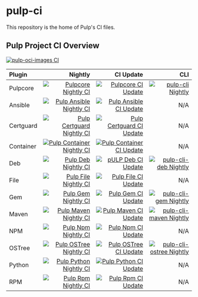 pulp-ci
=======

This repository is the home of Pulp's CI files.


## Pulp Project CI Overview

[![pulp-oci-images CI](https://github.com/pulp/pulp-oci-images/actions/workflows/pulp_images.yml/badge.svg)](https://github.com/pulp/pulp-oci-images/actions/workflows/pulp_images.yml)

Plugin | Nightly | CI Update | CLI
:---|---:|---:|---:
Pulpcore | [![Pulpcore Nightly CI](https://github.com/pulp/pulpcore/actions/workflows/nightly.yml/badge.svg)](https://github.com/pulp/pulpcore/actions/workflows/nightly.yml) | [![Pulpcore CI Update](https://github.com/pulp/pulpcore/actions/workflows/update_ci.yml/badge.svg)](https://github.com/pulp/pulpcore/actions/workflows/update_ci.yml) | [![pulp-cli Nightly](https://github.com/pulp/pulp-cli/actions/workflows/nightly.yml/badge.svg)](https://github.com/pulp/pulp-cli/actions/workflows/nightly.yml)
Ansible | [![Pulp Ansible Nightly CI](https://github.com/pulp/pulp_ansible/actions/workflows/nightly.yml/badge.svg)](https://github.com/pulp/pulp_ansible/actions/workflows/nightly.yml) | [![Pulp Ansible CI Update](https://github.com/pulp/pulp_ansible/actions/workflows/update_ci.yml/badge.svg)](https://github.com/pulp/pulp_ansible/actions/workflows/update_ci.yml) | N/A
Certguard | [![Pulp Certguard Nightly CI](https://github.com/pulp/pulp-certguard/actions/workflows/nightly.yml/badge.svg)](https://github.com/pulp/pulp-certguard/actions/workflows/nightly.yml) | [![Pulp Certguard CI Update](https://github.com/pulp/pulp-certguard/actions/workflows/update_ci.yml/badge.svg)](https://github.com/pulp/pulp-certguard/actions/workflows/update_ci.yml) | N/A
Container | [![Pulp Container Nightly CI](https://github.com/pulp/pulp_container/actions/workflows/nightly.yml/badge.svg)](https://github.com/pulp/pulp_container/actions/workflows/nightly.yml) | [![Pulp Container CI Update](https://github.com/pulp/pulp_container/actions/workflows/update_ci.yml/badge.svg)](https://github.com/pulp/pulp_container/actions/workflows/update_ci.yml) | N/A
Deb | [![Pulp Deb Nightly CI](https://github.com/pulp/pulp_deb/actions/workflows/nightly.yml/badge.svg)](https://github.com/pulp/pulp_deb/actions/workflows/nightly.yml) | [![pULP Deb CI Update](https://github.com/pulp/pulp_deb/actions/workflows/update_ci.yml/badge.svg)](https://github.com/pulp/pulp_deb/actions/workflows/update_ci.yml) | [![pulp-cli-deb Nightly](https://github.com/pulp/pulp-cli-deb/actions/workflows/nightly.yml/badge.svg)](https://github.com/pulp/pulp-cli-deb/actions/workflows/nightly.yml)
File | [![Pulp File Nightly CI](https://github.com/pulp/pulp_file/actions/workflows/nightly.yml/badge.svg)](https://github.com/pulp/pulp_file/actions/workflows/nightly.yml) | [![Pulp File CI Update](https://github.com/pulp/pulp_file/actions/workflows/update_ci.yml/badge.svg)](https://github.com/pulp/pulp_file/actions/workflows/update_ci.yml) | N/A
Gem | [![Pulp Gem Nightly CI](https://github.com/pulp/pulp_gem/actions/workflows/nightly.yml/badge.svg)](https://github.com/pulp/pulp_gem/actions/workflows/nightly.yml) | [![Pulp Gem CI Update](https://github.com/pulp/pulp_gem/actions/workflows/update_ci.yml/badge.svg)](https://github.com/pulp/pulp_gem/actions/workflows/update_ci.yml) | [![pulp-cli-gem Nightly](https://github.com/pulp/pulp-cli-gem/actions/workflows/nightly.yml/badge.svg)](https://github.com/pulp/pulp-cli-gem/actions/workflows/nightly.yml)
Maven | [![Pulp Maven Nightly CI](https://github.com/pulp/pulp_maven/actions/workflows/nightly.yml/badge.svg)](https://github.com/pulp/pulp_maven/actions/workflows/nightly.yml) | [![Pulp Maven CI Update](https://github.com/pulp/pulp_maven/actions/workflows/update_ci.yml/badge.svg)](https://github.com/pulp/pulp_maven/actions/workflows/update_ci.yml) | [![pulp-cli-maven Nightly](https://github.com/pulp/pulp-cli-maven/actions/workflows/nightly.yml/badge.svg)](https://github.com/pulp/pulp-cli-maven/actions/workflows/nightly.yml)
NPM | [![Pulp Npm Nightly CI](https://github.com/pulp/pulp_npm/actions/workflows/nightly.yml/badge.svg)](https://github.com/pulp/pulp_npm/actions/workflows/nightly.yml) | [![Pulp Npm CI Update](https://github.com/pulp/pulp_npm/actions/workflows/update_ci.yml/badge.svg)](https://github.com/pulp/pulp_npm/actions/workflows/update_ci.yml) | N/A
OSTree | [![Pulp OSTree Nightly CI](https://github.com/pulp/pulp_ostree/actions/workflows/nightly.yml/badge.svg)](https://github.com/pulp/pulp_ostree/actions/workflows/nightly.yml) | [![Pulp OSTree CI Update](https://github.com/pulp/pulp_ostree/actions/workflows/update_ci.yml/badge.svg)](https://github.com/pulp/pulp_ostree/actions/workflows/update_ci.yml) | [![pulp-cli-ostree Nightly](https://github.com/pulp/pulp-cli-ostree/actions/workflows/nightly.yml/badge.svg)](https://github.com/pulp/pulp-cli-ostree/actions/workflows/nightly.yml)
Python | [![Pulp Python Nightly CI](https://github.com/pulp/pulp_python/actions/workflows/nightly.yml/badge.svg)](https://github.com/pulp/pulp_python/actions/workflows/nightly.yml) | [![Pulp Python CI Update](https://github.com/pulp/pulp_python/actions/workflows/update_ci.yml/badge.svg)](https://github.com/pulp/pulp_python/actions/workflows/update_ci.yml) | N/A
RPM | [![Pulp Rpm Nightly CI](https://github.com/pulp/pulp_rpm/actions/workflows/nightly.yml/badge.svg)](https://github.com/pulp/pulp_rpm/actions/workflows/nightly.yml) | [![Pulp Rpm CI Update](https://github.com/pulp/pulp_rpm/actions/workflows/update_ci.yml/badge.svg)](https://github.com/pulp/pulp_rpm/actions/workflows/update_ci.yml) | N/A
